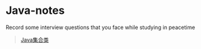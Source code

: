 # Java-notes

Record some interview questions that you face while studying in peacetime

> [Java集合类](https://github.com/LxRuzx/Java-notes/blob/master/Java%E9%9B%86%E5%90%88/Java%E9%9B%86%E5%90%88%E6%B1%87%E6%80%BB.md)
